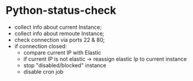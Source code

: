 # Python-status-check

- collect info about current Instance;
- collect info about remoute Instance;
- check connection via ports 22 & 80;
- if connection closed:
  - compare current IP with Elastic
  - if current IP is not elastic -> reassign elastic Ip to current instance
  - stop "disabled/blocked" instance
  - disable cron job
